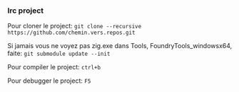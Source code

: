 ### Irc project

Pour cloner le project:
`git clone --recursive https://github.com/chemin.vers.repos.git`

Si jamais vous ne voyez pas zig.exe dans Tools, FoundryTools_windowsx64, faite:
`git submodule update --init`

Pour compiler le project:
`ctrl+b`

Pour debugger le project:
`F5`

